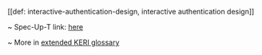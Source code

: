 [[def: interactive-authentication-design, interactive authentication design]]

~ Spec-Up-T link: <a href='https://weboftrust.github.io/WOT-terms/docs/glossary/interactive-authentication-design'>here</a>

~ More in <a href="https://weboftrust.github.io/WOT-terms/docs/glossary/interactive-authentication-design">extended KERI glossary</a>
